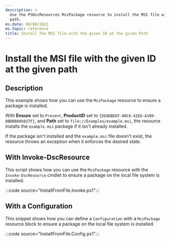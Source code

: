 ```yaml
---
description: >
  Use the PSDscResources MsiPackage resource to install the MSI file with the given ID at the given
  path.
ms.date: 08/08/2022
ms.topic: reference
title: Install the MSI file with the given ID at the given Path
---
```


# Install the MSI file with the given ID at the given path

## Description

This example shows how you can use the `MsiPackage` resource to ensure a package is installed.

With **Ensure** set to `Present`, **ProductID** set to `{DEADBEEF-80C6-41E6-A1B9-8BDB8A05027F}`, and
**Path** set to `file://Examples/example.msi`, the resource installs the `example.msi` package if it
isn't already installed.

If the package isn't installed and the `example.msi` file doesn't exist, the resource throws an
exception when it enforces the desired state.

## With Invoke-DscResource

This script shows how you can use the `MsiPackage` resource with the `Invoke-DscResource` cmdlet to
ensure a package on the local file system is installed.

:::code source="InstallFromFile.Invoke.ps1":::

## With a Configuration

This snippet shows how you can define a `Configuration` with a `MsiPackage` resource block to ensure
a package on the local file system is installed.

:::code source="InstallFromFile.Config.ps1":::
